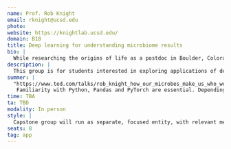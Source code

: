 ```yaml
---
name: Prof. Rob Knight
email: rknight@ucsd.edu
photo:
website: https://knightlab.ucsd.edu/
domain: B18
title: Deep learning for understanding microbiome results
bio: |
  While researching the origins of life as a postdoc in Boulder, Colorado, I developed algorithms for comparing RNA that turned out to be enabling technologies for the whole microbiome field. I moved to UCSD at the end of 2014 to lead the Center for Microbiome Innovation, and my lab focuses on developing new technologies to read out and understand complex microbial communities in the environment and the human body. I gave a TED talk that has been viewed > 2 million times and wrote two popular books on the microbiome. Outside academia, I like to travel, cook, hike, and paddleboard.
description: |
  This group is for students interested in exploring applications of deep learning to the microbiome space. The first few weeks of the course will be devoted to understanding what the microbiome is and past approaches to analyzing it, together with opportunities to apply deep learning techniques in various ways to analysis of the microbial DNA sequences, communities, and/or annotations. The specific results that will be re-analyzed and techniques used will be driven by student interests. For example, past capstone classes have focused on the microbiome as a source of health disparities in Hispanic and Latino populations, use of protein language models to identify antimicrobial peptides, and use of DNA language models to identify mutations associated with drug resistance or to analyze relationships between entire microbial communities and phenotype. Currently emerging opportunities include development of digital twin models of humans, spatial sequencing, and long-read metagenomics.
summer: |
  "https://www.ted.com/talks/rob_knight_how_our_microbes_make_us_who_we_are?language=en
   Familiarity with Python, Pandas and PyTorch are essential. Depending on project,  TensorFlow, scikit-bio and STAN could be useful."
time: TBA
ta: TBD
modality: In person
style: |
  Capstone group will run as separate, focused entity, with relevant members of lab (grad students, postdocs) providing additional perspective/co-mentorship. Attendance of lab meetings/code reviews for the whole lab is optional.
seats: 8
tag: app
---
```

